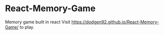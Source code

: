 # React-Memory-Game
Memory game built in react
Visit https://dodgen92.github.io/React-Memory-Game/ to play.
